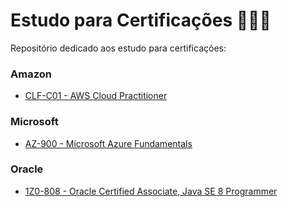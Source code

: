 # Estudo para Certificações 👨🏻‍🔬

Repositório dedicado aos estudo para certificações:

### Amazon

- [CLF-C01 - AWS Cloud Practitioner](/amazon/clf-c01/README.md)

### Microsoft

- [AZ-900 - Microsoft Azure Fundamentals](/microsoft/az-900/README.md)

### Oracle

- [1Z0-808 - Oracle Certified Associate, Java SE 8 Programmer](/oracle/1z0-808/README.md)
